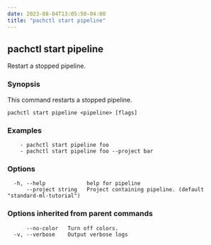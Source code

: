 ```yaml
---
date: 2023-08-04T13:05:50-04:00
title: "pachctl start pipeline"
---
```


## pachctl start pipeline

Restart a stopped pipeline.

### Synopsis

This command restarts a stopped pipeline.

```
pachctl start pipeline <pipeline> [flags]
```

### Examples

```
	- pachctl start pipeline foo 
	- pachctl start pipeline foo --project bar 

```

### Options

```
  -h, --help             help for pipeline
      --project string   Project containing pipeline. (default "standard-ml-tutorial")
```

### Options inherited from parent commands

```
      --no-color   Turn off colors.
  -v, --verbose    Output verbose logs
```


